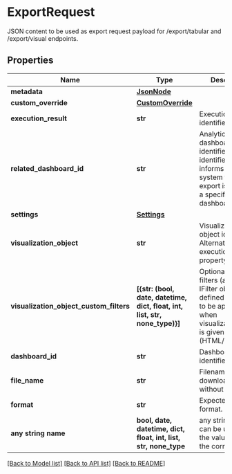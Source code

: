 # ExportRequest

JSON content to be used as export request payload for /export/tabular and /export/visual endpoints. 

## Properties
Name | Type | Description | Notes
------------ | ------------- | ------------- | -------------
**metadata** | [**JsonNode**](JsonNode.md) |  | [optional] 
**custom_override** | [**CustomOverride**](CustomOverride.md) |  | [optional] 
**execution_result** | **str** | Execution result identifier. | [optional] 
**related_dashboard_id** | **str** | Analytical dashboard identifier. Optional identifier, which informs the system that the export is related to a specific dashboard. | [optional] 
**settings** | [**Settings**](Settings.md) |  | [optional] 
**visualization_object** | **str** | Visualization object identifier. Alternative to executionResult property. | [optional] 
**visualization_object_custom_filters** | **[{str: (bool, date, datetime, dict, float, int, list, str, none_type)}]** | Optional custom filters (as array of IFilter objects defined in UI SDK) to be applied when visualizationObject is given. (HTML/PDF only) | [optional] 
**dashboard_id** | **str** | Dashboard identifier | [optional] 
**file_name** | **str** | Filename of downloaded file without extension. | [optional] 
**format** | **str** | Expected file format. | [optional] 
**any string name** | **bool, date, datetime, dict, float, int, list, str, none_type** | any string name can be used but the value must be the correct type | [optional]

[[Back to Model list]](../README.md#documentation-for-models) [[Back to API list]](../README.md#documentation-for-api-endpoints) [[Back to README]](../README.md)


